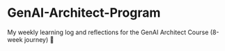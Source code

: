 # GenAI-Architect-Program
My weekly learning log and reflections for the GenAI Architect Course (8-week journey) 🚀
